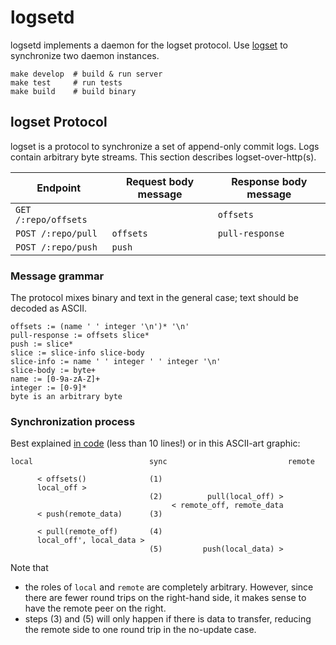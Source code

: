 # logsetd

logsetd implements a daemon for the logset protocol. Use [logset](https://github.com/pb-/logset) to synchronize two daemon instances.

```shell
make develop  # build & run server
make test     # run tests
make build    # build binary
```


## logset Protocol

logset is a protocol to synchronize a set of append-only commit logs. Logs contain arbitrary byte streams. This section describes logset-over-http(s).

Endpoint              | Request body message | Response body message
----------------------|----------------------|----------------------
`GET /:repo/offsets`  |                      | `offsets`
`POST /:repo/pull`    | `offsets`            | `pull-response`
`POST /:repo/push`    | `push`               |


### Message grammar

The protocol mixes binary and text in the general case; text should be decoded as ASCII.

```
offsets := (name ' ' integer '\n')* '\n'
pull-response := offsets slice*
push := slice*
slice := slice-info slice-body
slice-info := name ' ' integer ' ' integer '\n'
slice-body := byte+
name := [0-9a-zA-Z]+
integer := [0-9]*
byte is an arbitrary byte
```


### Synchronization process

Best explained [in code](https://github.com/pb-/logset/blob/ec6ca9a56844546d19d9af19968bb70fbc4a400c/logset/sync.py#L50) (less than 10 lines!) or in this ASCII-art graphic:

```
local                          sync                           remote

      < offsets()              (1)
      local_off >
                               (2)          pull(local_off) >
                                    < remote_off, remote_data
      < push(remote_data)      (3)

      < pull(remote_off)       (4)
      local_off', local_data >
                               (5)         push(local_data) >
```

Note that

 * the roles of `local` and `remote` are completely arbitrary. However, since there are fewer round trips on the right-hand side, it makes sense to have the remote peer on the right.
 * steps (3) and (5) will only happen if there is data to transfer, reducing the remote side to one round trip in the no-update case.
